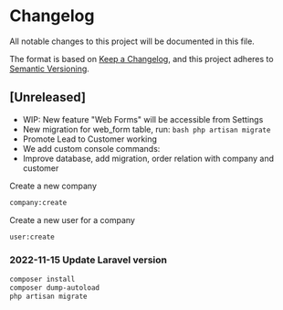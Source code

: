 # Changelog
All notable changes to this project will be documented in this file.

The format is based on [Keep a Changelog](https://keepachangelog.com/en/1.0.0/),
and this project adheres to [Semantic Versioning](https://semver.org/spec/v2.0.0.html).

## [Unreleased]
- WIP: New feature "Web Forms" will be accessible from Settings
- New migration for web_form table, run: ```bash php artisan migrate```
- Promote Lead to Customer working
- We add custom console commands:
- Improve database, add migration, order relation with company and customer

Create a new company
  ```bash
  company:create
  ```
Create a new user for a company
  ```bash
  user:create
  ```

### 2022-11-15 Update Laravel version
```bash
composer install
composer dump-autoload
php artisan migrate
```

